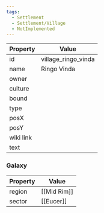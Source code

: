 ```yaml
---
tags:
  - Settlement
  - Settlement/Village
  - NotImplemented
---
```


| Property  | Value               |
| --------- | ------------------- |
| id        | village_ringo_vinda |
| name      | Ringo Vinda         |
| owner     |                     |
| culture   |                     |
| bound     |                     |
| type      |                     |
| posX      |                     |
| posY      |                     |
| wiki link |                     |
| text      |                     |

### Galaxy
| Property | Value       |
| -------- | ----------- |
| region   | [[Mid Rim]] |
| sector   | [[Eucer]]   |

